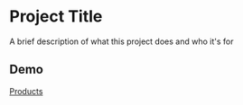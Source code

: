 
# Project Title

A brief description of what this project does and who it's for


## Demo
[Products](https://products-gw.netlify.app/)